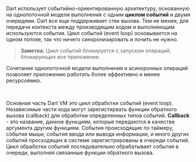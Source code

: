 <!--
title: Dart VM модель испол&shy;не&shy;ния
date: 2015/08/05
id: 451b37a7-b826-408d-adbc-84cb7bfc9bd4
status: Готовится к публикации
not_ready: false
next_post:  posts/2014/09/07/Sending_and_receiving_real-time_data_with_WebSockets.html
prev_post: #
labels:
  - Dart
-->

Dart использует событийно-ориентированную архитектуру, основанную на однопоточной модели выполнения с одним **циклом событий** и двумя очередями. Dart все еще поддерживает стек вызова. Тем не менее, для передачи контекста между производящим кодом и выполняющим используются события. Цикл событий (event loop) основывается на одном потоке, так что ничего синхронизировать и лочить не нужно.

> **Заметка:** Цикл событий блокируется с запуском операций, блокирующих все приложение.

Сочетание однопоточной модели выполнения и асинхронных операций позволяет приложению работать более эффективно и менее ресурсоёмко.

<br><p class='column'> Основнaя часть Dart VM это цикл обработки событий (event loop). Независимые части кода могут зарегистирвать функции обратного вызова (callback) для обработки определенных типов событий. <strong>Callback</strong> - это название, данное функциям, которые передаются в качестве аргумента другим функциям. События происходящие по таймеру, события мыши, события ввода или вывода информации, и много других событий просходящих в системе зарегистрированы в очереди событий. Цикл обработки событий последовательно обрабатывает события в очереди, выполняя связанные функции обратного вызова.</p>
